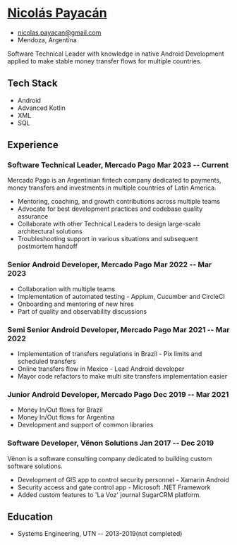 # [Nicolás Payacán](https://www.linkedin.com/in/nicolás-payacán-40929712b/)

- nicolas.payacan@gmail.com
- Mendoza, Argentina

Software Technical Leader with knowledge in native Android Development applied to make stable money transfer flows for multiple countries.

## Tech Stack
- Android
- Advanced Kotlin
- XML
- SQL

## Experience

### Software Technical Leader, Mercado Pago Mar 2023 -- Current

Mercado Pago is an Argentinian fintech company dedicated to payments, money transfers and investments in multiple countries of Latin America.

- Mentoring, coaching, and growth contributions across multiple teams
- Advocate for best development practices and codebase quality assurance
- Collaborate with other Technical Leaders to design large-scale architectural solutions
- Troubleshooting support in various situations and subsequent postmortem handoff

### Senior Android Developer, Mercado Pago Mar 2022 -- Mar 2023

- Collaboration with multiple teams
- Implementation of automated testing - Appium, Cucumber and CircleCI
- Onboarding and mentoring of new hires
- Part of quality and observability discussions

### Semi Senior Android Developer, Mercado Pago Mar 2021 -- Mar 2022

- Implementation of transfers regulations in Brazil - Pix limits and scheduled transfers
- Online transfers flow in Mexico - Lead Android developer
- Mayor code refactors to make multi site transfers implementation easier

### Junior Android Developer, Mercado Pago Dec 2019 -- Mar 2021

- Money In/Out flows for Brazil
- Money In/Out flows for Argentina
- Development and support of common libraries

### Software Developer, Vënon Solutions Jan 2017 -- Dec 2019

Vënon is a software consulting company dedicated to building custom software solutions.

- Development of GIS app to control security personnel - Xamarin Android
- Security access and gate control app - Microsoft .NET Framework
- Added custom features to 'La Voz' journal SugarCRM platform. 

## Education
- Systems Engineering, UTN -- 2013-2019(not completed)
